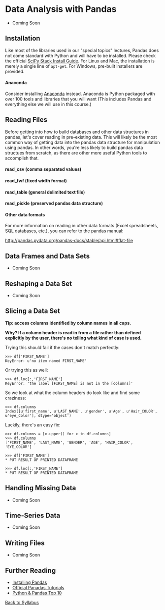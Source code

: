 # Data Analysis with Pandas

 * Coming Soon

## Installation

Like most of the libraries used in our "special topics" lectures, Pandas does not come standard with Python and will have to be installed. Please check the official [SciPy Stack Install Guide](http://www.scipy.org/install.html). For Linux and Mac, the installation is merely a single line of `apt-get`. For Windows, pre-built installers are provided.

#### Anaconda

Consider installing [Anaconda](http://docs.continuum.io/anaconda/install.html) instead. Anaconda is Python packaged with over 100 tools and libraries that you will want (This includes Pandas and everything else we will use in this course.)

## Reading Files

Before getting into how to build databases and other data structures in pandas, let's cover reading in pre-existing data. This will likely be the most common way of getting data into the pandas data structure for manipulation using pandas. In other words, you're less likely to build pandas data structues from scratch, as there are other more useful Python tools to accomplish that.

#### read_csv (comma separated values)

#### read_fwf (fixed width format)

#### read_table (general delimited text file)

#### read_pickle (preserved pandas data structure)

#### Other data formats

For more information on reading in other data formats (Excel spreadsheets, SQL databases, etc.), you can refer to the pandas manual:

http://pandas.pydata.org/pandas-docs/stable/api.html#flat-file

## Data Frames and Data Sets

 * Coming Soon

## Reshaping a Data Set

 * Coming Soon

## Slicing a Data Set

**Tip: access columns identified by column names in all caps.**

**Why? If a column header is read in from a file rather than defined explicitly by the user, there's no telling what kind of case is used.**

Trying this should fail if the cases don't match perfectly:

    >>> df['FIRST_NAME']
    KeyError: u'no item named FIRST_NAME'
    
Or trying this as well:
    
    >>> df.loc[:,'FIRST_NAME']
    KeyError: 'the label [FIRST_NAME] is not in the [columns]'
 
So we look at what the column headers do look like and find some craziness:

    >>> df.columns
    Index([u'first_name', u'LAST_NAME', u'gender', u'Age', u'Hair_COLOR', u'eye_Color'], dtype='object')
    
Luckily, there's an easy fix:

    >>> df.columns = [x.upper() for x in df.columns]
    >>> df.columns
    ['FIRST_NAME', 'LAST_NAME', 'GENDER', 'AGE', 'HAIR_COLOR', 'EYE_COLOR']
    
    >>> df['FIRST_NAME']
    * PUT RESULT OF PRINTED DATAFRAME
    
    >>> df.loc[:,'FIRST_NAME']
    * PUT RESULT OF PRINTED DATAFRAME

## Handling Missing Data

 * Coming Soon

## Time-Series Data

 * Coming Soon

## Writing Files

 * Coming Soon


## Further Reading

 * [Installing Pandas](http://pandas.pydata.org/pandas-docs/stable/install.html)
 * [Official Panadas Tutorials](http://pandas.pydata.org/pandas-docs/stable/tutorials.html)
 * [Python & Pandas Top 10](http://manishamde.github.io/blog/2013/03/07/pandas-and-python-top-10/)


[Back to Syllabus](../../README.md)
